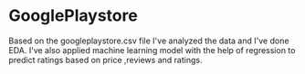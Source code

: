 # GooglePlaystore
Based on the googleplaystore.csv file I've analyzed the data and I've done EDA. I've also applied machine learning model with the help of regression to predict ratings based on price ,reviews and ratings.
